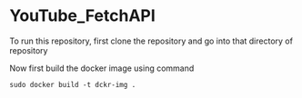 # YouTube_FetchAPI

To run this repository, first clone the repository and go into that directory of repository

Now first build the docker image using command

```
sudo docker build -t dckr-img .
```
